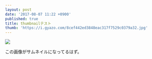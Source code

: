 ```yaml
---
layout: post
date: '2017-08-07 11:22 +0900'
published: true
title: thumbnailテスト
thumb: 'https://i.gyazo.com/8cef442ed3848eac317f7529c0379a32.jpg'
---
```

![](https://i.gyazo.com/8cef442ed3848eac317f7529c0379a32.jpg)

この画像がサムネイルになってるはず。